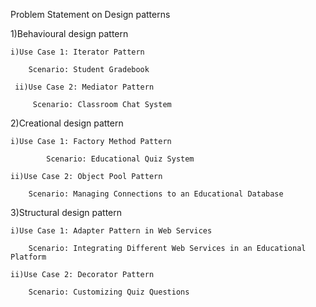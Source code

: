 Problem Statement on Design patterns

1)Behavioural design pattern

  	i)Use Case 1: Iterator Pattern
    
		Scenario: Student Gradebook
     
 	 ii)Use Case 2: Mediator Pattern
     
		 Scenario: Classroom Chat System	
	 
2)Creational design pattern

  	i)Use Case 1: Factory Method Pattern

    		Scenario: Educational Quiz System
     
	ii)Use Case 2: Object Pool Pattern
	
		Scenario: Managing Connections to an Educational Database
	
3)Structural design pattern

  	i)Use Case 1: Adapter Pattern in Web Services

		Scenario: Integrating Different Web Services in an Educational Platform
     
	ii)Use Case 2: Decorator Pattern

		Scenario: Customizing Quiz Questions
     
     
